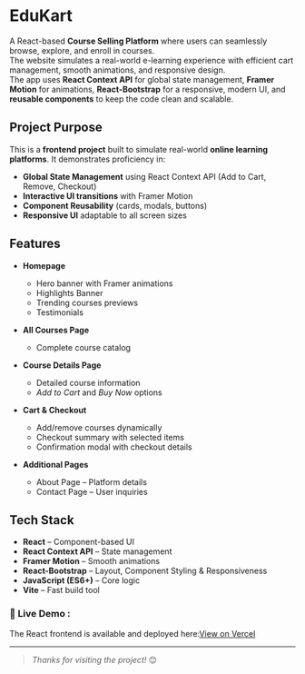 # EduKart

A React-based **Course Selling Platform** where users can seamlessly browse, explore, and enroll in courses.  
The website simulates a real-world e-learning experience with efficient cart management, smooth animations, and responsive design.  
The app uses **React Context API** for global state management, **Framer Motion** for animations, **React-Bootstrap** for a responsive, modern UI, and **reusable components** to keep the code clean and scalable.  

## Project Purpose  

This is a **frontend project** built to simulate real-world **online learning platforms**. It demonstrates proficiency in:  
- **Global State Management** using React Context API (Add to Cart, Remove, Checkout)  
- **Interactive UI transitions** with Framer Motion  
- **Component Reusability** (cards, modals, buttons)  
- **Responsive UI** adaptable to all screen sizes


##  Features  
- **Homepage**  
  - Hero banner with Framer animations  
  - Highlights Banner  
  - Trending courses previews  
  - Testimonials  

- **All Courses Page**  
  - Complete course catalog  

- **Course Details Page**  
  - Detailed course information  
  - *Add to Cart* and *Buy Now* options  

- **Cart & Checkout**  
  - Add/remove courses dynamically  
  - Checkout summary with selected items  
  - Confirmation modal with checkout details  

- **Additional Pages**  
  - About Page – Platform details  
  - Contact Page – User inquiries  


## Tech Stack  
- **React** – Component-based UI  
- **React Context API** – State management  
- **Framer Motion** – Smooth animations  
- **React-Bootstrap** – Layout, Component Styling & Responsiveness  
- **JavaScript (ES6+)** – Core logic  
- **Vite** – Fast build tool


### 🔗 Live Demo :
The React frontend is available and deployed here:[View on Vercel](https://edukart-learning-frontend.vercel.app/)

---

> *Thanks for visiting the project!* 😊
